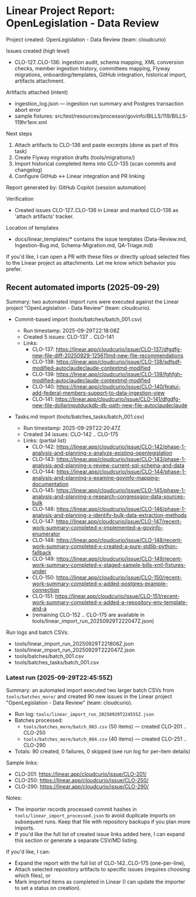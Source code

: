 # Linear Project Report: OpenLegislation - Data Review

Project created: OpenLegislation - Data Review (team: cloudcurio)

Issues created (high level)
- CLO-127..CLO-136: ingestion audit, schema mapping, XML conversion checks, member ingestion history, committees mapping, Flyway migrations, onboarding/templates, GitHub integration, historical import, artifacts attachment.

Artifacts attached (intent)
- ingestion_log.json — ingestion run summary and Postgres transaction abort error
- sample fixtures: src/test/resources/processor/govinfo/BILLS/119/BILLS-119hr1enr.xml

Next steps
1. Attach artifacts to CLO-136 and paste excerpts (done as part of this task)
2. Create Flyway migration drafts (tools/migrations/)
3. Import historical completed items into CLO-135 (scan commits and changelog)
4. Configure GitHub ↔ Linear integration and PR linking

Report generated by: GitHub Copilot (session automation)

Verification
- Created issues CLO-127..CLO-136 in Linear and marked CLO-136 as 'attach artifacts' tracker.

Location of templates
- docs/linear_templates/* contains the issue templates (Data-Review.md, Ingestion-Bug.md, Schema-Migration.md, QA-Triage.md)

If you'd like, I can open a PR with these files or directly upload selected files to the Linear project as attachments. Let me know which behavior you prefer.

## Recent automated imports (2025-09-29)

Summary: two automated import runs were executed against the Linear project "OpenLegislation - Data Review" (team: cloudcurio).

- Commit-based import (tools/batches/batch_001.csv)
  - Run timestamp: 2025-09-29T22:18:08Z
  - Created 5 issues: CLO-137 .. CLO-141
  - Links:
    - CLO-137: https://linear.app/cloudcurio/issue/CLO-137/dfgdfg-new-file-diff-20250929-125611md-new-file-recommendations
    - CLO-138: https://linear.app/cloudcurio/issue/CLO-138/sdfsdf-modified-autoclaudeclaude-contextmd-modified
    - CLO-139: https://linear.app/cloudcurio/issue/CLO-139/fghfgh-modified-autoclaudeclaude-contextmd-modified
    - CLO-140: https://linear.app/cloudcurio/issue/CLO-140/featui-add-federal-members-support-to-data-ingestion-view
    - CLO-141: https://linear.app/cloudcurio/issue/CLO-141/dfgdfg-new-file-dollarinputduckdb-db-path-new-file-autoclaudeclaude

- Tasks.md import (tools/batches_tasks/batch_001.csv)
  - Run timestamp: 2025-09-29T22:20:47Z
  - Created 34 issues: CLO-142 .. CLO-175
  - Links: (partial list)
    - CLO-142: https://linear.app/cloudcurio/issue/CLO-142/phase-1-analysis-and-planning-x-analyze-existing-openlegislation
    - CLO-143: https://linear.app/cloudcurio/issue/CLO-143/phase-1-analysis-and-planning-x-review-current-sql-schema-and-data
    - CLO-144: https://linear.app/cloudcurio/issue/CLO-144/phase-1-analysis-and-planning-x-examine-govinfo-mapping-documentation
    - CLO-145: https://linear.app/cloudcurio/issue/CLO-145/phase-1-analysis-and-planning-x-research-congressgov-data-sources-bulk
    - CLO-146: https://linear.app/cloudcurio/issue/CLO-146/phase-1-analysis-and-planning-x-identify-bulk-data-extraction-methods
    - CLO-147: https://linear.app/cloudcurio/issue/CLO-147/recent-work-summary-completed-x-implemented-a-govinfo-enumerator
    - CLO-148: https://linear.app/cloudcurio/issue/CLO-148/recent-work-summary-completed-x-created-a-pure-stdlib-python-fallback
    - CLO-149: https://linear.app/cloudcurio/issue/CLO-149/recent-work-summary-completed-x-staged-sample-bills-xml-fixtures-under
    - CLO-150: https://linear.app/cloudcurio/issue/CLO-150/recent-work-summary-completed-x-added-postgres-example-connection
    - CLO-151: https://linear.app/cloudcurio/issue/CLO-151/recent-work-summary-completed-x-added-a-repository-env-template-and-a
    - (remaining CLO-152 .. CLO-175 are available in tools/linear_import_run_20250929T222047Z.json)

Run logs and batch CSVs:
- tools/linear_import_run_20250929T221808Z.json
- tools/linear_import_run_20250929T222047Z.json
- tools/batches/batch_001.csv
- tools/batches_tasks/batch_001.csv

### Latest run (2025-09-29T22:45:55Z)

Summary: an automated import executed two larger batch CSVs from `tools/batches_more/` and created 90 new issues in the Linear project "OpenLegislation - Data Review" (team: cloudcurio).

- Run log: `tools/linear_import_run_20250929T224555Z.json`
- Batches processed:
  - `tools/batches_more/batch_003.csv` (50 items) — created CLO-201 .. CLO-250
  - `tools/batches_more/batch_004.csv` (40 items) — created CLO-251 .. CLO-290
- Totals: 90 created, 0 failures, 0 skipped (see run log for per-item details)

Sample links:

- CLO-201: https://linear.app/cloudcurio/issue/CLO-201/
- CLO-250: https://linear.app/cloudcurio/issue/CLO-250/
- CLO-290: https://linear.app/cloudcurio/issue/CLO-290/

Notes:
- The importer records processed commit hashes in `tools/linear_import_processed.json` to avoid duplicate imports on subsequent runs. Keep that file with repository backups if you plan more imports.
- If you'd like the full list of created issue links added here, I can expand this section or generate a separate CSV/MD listing.

If you'd like, I can:
- Expand the report with the full list of CLO-142..CLO-175 (one-per-line),
- Attach selected repository artifacts to specific issues (requires choosing which files), or
- Mark imported items as completed in Linear (I can update the importer to set a status on creation).

